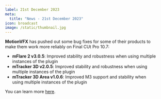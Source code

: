 ```yaml
---
label: 21st December 2023
meta:
  title: "News - 21st December 2023"
icon: broadcast
image: /static/thumbnail.jpg
---
```


**MotionVFX** has pushed out some bug fixes for some of their products to make them work more reliably on Final CUt Pro 10.7:

- **mFlare 2 v3.0.5**: Improved stability and robustness when using multiple instances of the plugin
- **mTracker 3D v2.0.5**: Improved stability and robustness when using multiple instances of the plugin
- **mTracker 3D Area v1.0.6**: Improved M3 support and stability when using multiple instances of the plugin

You can learn more [here](https://motionvfx.com).